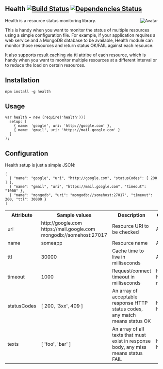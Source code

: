 Health [![Build Status](https://secure.travis-ci.org/cliffano/health.png?branch=master)](http://travis-ci.org/cliffano/health) [![Dependencies Status](https://david-dm.org/cliffano/health.png)](http://david-dm.org/cliffano/health)
-----------
<img align="right" src="https://raw.github.com/cliffano/health/master/avatar.jpg" alt="Avatar"/>

Health is a resource status monitoring library.

This is handy when you want to monitor the status of multiple resources using a simple configuration file. For example, if your application requires a web service and a MongoDB database to be available, Health module can monitor those resources and return status OK/FAIL against each resource.

It also supports result caching via ttl attribe of each resource, which is handy when you want to monitor multiple resources at a different interval or to reduce the load on certain resources.

Installation
------------

    npm install -g health 

Usage
-----

    var health = new (require('health'))(
      setup: [
        { name: 'google', uri: 'http://google.com' },
        { name: 'gmail', uri: 'https://mail.google.com' }
      ]
    );

Configuration
-------------

Health setup is just a simple JSON:

    [
      { "name": "google", "uri", "http://google.com", "statusCodes": [ 200 ] },
      { "name": "gmail", "uri", "https://mail.google.com", "timeout": "1000" },
      { "name": "mongodb", "uri": "mongodb://somehost:27017", "timeout": 200, "ttl": 30000 }
    ]

<table>
  <tr>
    <th>Attribute</th>
    <th>Sample values</th>
    <th>Description</th>
    <th>Checker</th>
    <th>Status</th>
  </tr>
  <tr>
    <td>uri</td>
    <td>
      http://google.com<br/>
      https://mail.google.com<br/>
      mongodb://somehost:27017
    </td>
    <td>Resource URI to be checked</td>
    <td>All</td>
    <td>Mandatory</td>
  </tr>
  <tr>
    <td>name</td>
    <td>someapp</td>
    <td>Resource name</td>
    <td>All</td>
    <td>Optional</td>
  </tr>
  <tr>
    <td>ttl</td>
    <td>30000</td>
    <td>Cache time to live in milliseconds</td>
    <td>All</td>
    <td>Optional</td>
  </tr>
  <tr>
    <td>timeout</td>
    <td>1000</td>
    <td>Request/connect timeout in milliseconds</td>
    <td>http, https, mongodb</td>
    <td>Optional</td>
  </tr>
  <tr>
    <td>statusCodes</td>
    <td>[ 200, '3xx', 409 ]</td>
    <td>An array of acceptable response HTTP status codes, any match means status OK</td>
    <td>http, https</td>
    <td>Optional</td>
  </tr>
  <tr>
    <td>texts</td>
    <td>[ 'foo', 'bar' ]</td>
    <td>An array of all texts that must exist in response body, any miss means status FAIL</td>
    <td>http, https</td>
    <td>Optional</td>
  </tr>
</table>